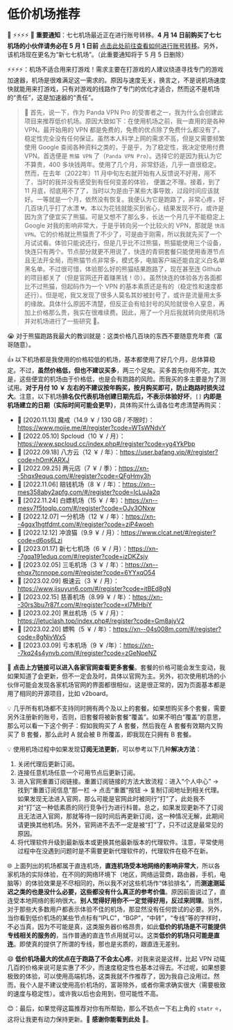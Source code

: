 # 低价机场推荐

 📌 ⚡⚡⚡⚡ 📌 **重要通知**：七七机场最近正在进行账号转移。**4 月 14 日前购买了七七机场的小伙伴请务必在 5 月 1 日前** [点击此处前往查看如何进行账号转移](https://xn--7gqa191eduq.com/user)。另外，该机场现在更名为“新七七机场”。（此重要通知将于 5 月 5 日删除）

⚡⚡⚡⚡：机场不适合用来打游戏！需求主要在打游戏的人建议绕道寻找专门的游戏加速器，机场是很难满足这一需求的。原因与速度无关，换言之，不是说机场速度快就能用来打游戏，只有对游戏的线路作了专门的优化才适合，然而这不是机场的“责任”，这是加速器的“责任”。

> 📝 首先，说一下，作为 Panda VPN Pro 的受害者之一，我为什么会创建此项目来推荐低价机场。原因大致如下：在使用机场之前，我一直用的是各种 VPN。最开始用的 VPN 都是免费的，免费的优点除了免费什么都没有了，稳定性完全没有任何保证。虽然本人科学上网的需求不高，但是又需要频繁使用 Google 查阅各种资料之类的，于是乎，为了稳定性，我决定使用付费 VPN。首选便是 `熊猫 VPN` 了（`Panda VPN Pro`）。选择它的是因为我认为它不算贵，400 多块钱两年。使用了几个月，非常舒适，几乎一直很稳定。然而，在去年（2022年）11 月中旬左右就开始有人反馈说不好用，用不了，当时的我并没有感受到有任何变差的体验， 便置之不理。接着，到了 11 月底，彻底用不了了，当时以为是由于某些大事导致，过段时间应该就好。一等就是一个月，依然没有恢复。我便认为它是跑路了，非常心疼，好几百块几乎打了水漂 💔。本以为花钱就能买到省心，结果发现不行，或许是因为贪了便宜买了熊猫。可是又想不了那么多，长达一个月几乎不能稳定上 Google 对我的影响非常大，于是乎转向另一个比较火的 VPN，那就是 `快连VPN`。它的价格就比熊猫贵了不少了，可是由于刚需，所以我就先买了一个月试试看。体验只能说还行，但是几乎比不过熊猫，熊猫能使用三个设备，快连只有两个。节点部分就更不用说了，快连的青铜套餐只能使用香港节点且无法开全局，而熊猫节点非常多，模式多，电脑客户端还能自定义白名单黑名单。不过很可惜，体验那么好的熊猫结果跑路了，现在甚至连 Github 的项目都关了（但是官网还开着赚黑钱！😠）。虽然快连的体验各方各面都比不过熊猫，但起码作为一个 VPN 的基本素质还是有的（稳定性和速度都还行）。但是呢，我又发现了很多人莫名其妙被封号了，或许是流量用太多的缘故。具体什么原因不清楚，但反正会有给封号的风险就很令人窒息，再加上价格那么贵，我实在很难续费。因此，用了一个月后我就转向使用机场并对机场进行了一些研究 🚁。

😭 对于熊猫跑路我最大的教训就是：这类价格几百块的东西不要随意充年费（富哥随意）。

👍 以下机场都是我使用的价格较低的机场，基本都使用了好几个月，总体算稳定。不过，**虽然价格低，但也不建议买多**，两三个足矣。买多首先你用不完，其次是，这些便宜的机场由于价格低，也是会有跑路的风险。而我买的多主要是为了测试用。**对于月付 10 ￥ 左右的不建议按年购买，按月购买即可，防止跑路时损失过大**。注意，以下机场**排名仅代表机场创建日期先后，不表示体验好坏**，`[]` **内即是机场建立的日期（实际时间可能会更早）**，具体购买什么请各位考虑清楚再购买：
- 🚁 [2020.11.13] 魔戒（14.9 ￥ / 130 GB / 不限时）：https://www.mojie.me/#/register?code=WTsWNdvY 
- 🚁 [2022.05.10] Spcloud（10 ￥ / 月）：https://www.spcloud.cc/index.php#/register?code=yg4YkPbp
- 🚁 [2022.09.18] 八方云（12 ￥ / 年）：https://user.bafang.vip/#/register?code=hOmKARXJ
- 🚁 [2022.09.25] 两元店（7 ￥ / 季）：https://xn--5hqx9equq.com/#/register?code=QFgHmy3h
- 🚁 [2022.11.06] 赔钱机场（8 ￥ / 年）：https://xn--mes358aby2apfg.com/#/register?code=IcLuJa2q
- 🚁 [2022.11.24] 白嫖机场（15 ￥ / 年）：https://xn--mesv7f5toqlp.com/#/register?code=OJv3ONxw
- 🚁 [2022.12.07] 一分机场（12 ￥ / 年）：https://xn--4gqx1hgtfdmt.com/#/register?code=ziP4woeh
- 🚁 [2022.12.12] 冲浪猫（9.9 ￥ / 月）：https://www.clcat.net/#/register?code=d6os6Lzi
- 🚁 [2023.01.17] 新七七机场（6 ￥ / 月）：https://xn--7gqa191eduq.com/#/register?code=izDKZsjy
- 🚁 [2023.02.05] 三毛机场（3 ￥ / 年）：https://xn--ehqx7tcnnope.com/#/register?code=6YYxqO54
- 🚁 [2023.02.09] 极速云（3 ￥ / 月）：https://www.jisuyun6.com/#/register?code=itBEd8gN
- 🚁 [2023.02.15] 慈善机场（8.99 ￥ / 年）：https://xn--30rs3bu7r87f.com/#/register?code=xl7MHbiY
- 🚁 [2023.02.20] 黑丝机场（5 ￥ / 月）：https://letuclash.top/index.php#/register?code=Gm8ajyV2
- 🚁 [2023.02.20] 嫖鸭（5 ￥ / 年）：https://xn--04s008m.com/#/register?code=8gNivWx5
- 🚁 [2023.03.09] 亏本机场（9 ￥ /年）：https://xn--7kq24s4ynvb.com/#/register?code=zGeNpeNZ

👀 **点击上方链接可以进入各家官网查看更多套餐**。套餐的价格可能会发生变动，我如果知道了会更新，但不一定会及时，具体以官网为主。另外，初次使用机场的小伙伴可能会发现各家机场官网的界面都很相似，这是很正常的，因为页面基本都是用了相同的开源项目，比如 v2board。

💡 几乎所有机场都不支持同时拥有两个及以上的套餐。如果想购买多个套餐，需要另外注册新的账号，否则，旧套餐将被新套餐“覆盖”。如果不明白“覆盖”的意思，那么可以看一下这个例子：假如我购买了 A 套餐，然后我在 A 套餐有效期内又购买了 B 套餐，那么此时 A 就会被 B 所覆盖，即我现在只拥有 B 套餐。

💡 使用机场过程中如果发现**订阅无法更新**，可以参考以下几种**解决方法**：

1. 关闭代理后更新订阅。
2. 连接任意机场任意一个可用节点后更新订阅。
3. 进入官网重置订阅链接。重置订阅链接的方法大致流程：进入“个人中心” -> 找到“重置订阅信息”那一栏 -> 点击“重置”按钮 -> 复制订阅地址到相关代理。如果发现无法进入官网，那么可能是官网此时被同行“打”了，此处我不对“打”这一种低素质的同行竞争行为进行科普。总之，如果发现更新不了订阅且无法进入官网，那就等待一段时间后再更新订阅，这一种情况无解，此期间请更换其他机场。另外，官网进不去不一定是被“打”了，只不过这是最常见的原因。
4. 将代理软件升级到最新版本或更换其他最新版本的代理软件。注意，平常使用过程中在没遇到问题时是不需要更新代理软件的，代理软件在稳不在新。

🌐 上面列出的机场都属于直连机场，**直连机场受本地网络的影响非常大**，所以各家机场的实际体验，在不同的网络环境下（地区，网络运营商，路由器，手机，电脑等）的体验效果是不尽相同的，所以我不对这些机场作“体验排名”，而**测速测延迟之类的也是没什么必要，这些都没有什么真正的参考价值**。原因前面说过了，直连受本地网络的影响很大。**别人觉得好用你不一定觉得好用，反过来同理**。当然，对于那些大多数用户都表示体验不佳的机场，那显然没有任何尝试的必要。另外，当你看到低价机场的某些节点标有“IPLC”，“BGP”，“中转”，“专线”等的字样时，不必当真，因为不可能是真，这类服务器价格昂贵，如此**低价的机场是不可能提供专线相关的服务的**，当作普通的直连节点用就可以。这类**低价的机场只可能是直连**。即使真的提供了所谓的专线，那也是劣质的，跟直连无差别。

😄 **低价机场最大的优点在于跑路了不会太心疼**，对我来说是这样，比起 VPN 动辄几百的价格来说可是实惠了不少，而速度稳定性也基本过得去。不过呢，如果想要极致的体验，可以使用高端机场，这类我就不作推荐了，因为我自己没用过。然而，我个人是不建议使用高价机场的，富哥除外，或者你需求确实很大（需要极致的速度与稳定性）。或许我以后也会用到，但可能性不高。

😊：最后，如果觉得这篇推荐对你有所帮助，那么不妨点一下右上角的 `statr` ⭐，这将让我更有动力保持更新。💚 **感谢你能看到此处** 💚。
